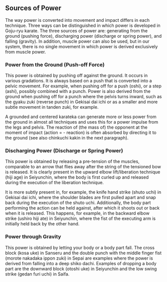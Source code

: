 ## Sources of Power

The way power is converted into movement and impact differs in each technique. Three ways can be distinguished in which power is developed in Goju-ryu karate. The three sources of power are: generating from the ground (pushing force), discharging power (discharge or spring power), and falling (gravity). In addition, muscle power can also be used, but in our system, there is no single movement in which power is derived exclusively from muscle power.

### Power from the Ground (Push-off Force)

This power is obtained by pushing off against the ground. It occurs in various gradations. It is always based on a push that is converted into a pelvic movement. For example, when pushing off for a push (oshi), or a step (ashi), possibly combined with a punch. Power is also derived from the ground when pushing off for a punch where the pelvis turns inward, such as the gyaku zuki (reverse punch) in Gekisai dai ichi or as a smaller and more subtle movement in tanden zuki, for example.

A grounded and centered karateka can generate more or less power from the ground in almost all techniques and uses this for a power impulse from the legs and pelvis. The reaction of (the mass of) the opponent at the moment of impact (action = - reaction) is often absorbed by directing it to the ground (see also chinkuchi kakin in the next paragraph).

### Discharging Power (Discharge or Spring Power)

This power is obtained by releasing a pre-tension of the muscles, comparable to an arrow that flies away after the string of the tensioned bow is released. It is clearly present in the upward elbow lift/liberation technique (hiji age) in Seiyunchin, where the body is first curled up and released during the execution of the liberation technique.

It is more subtly present in, for example, the knife hand strike (shuto uchi) in Gekisai dai ichi, where the shoulder blades are first pulled apart and snap back during the execution of the shuto uchi. Additionally, the body part performing the action can be held against, after which it shoots out or back when it is released. This happens, for example, in the backward elbow strike (ushiro hiji ate) in Seiyunchin, where the fist of the executing arm is initially held back by the other hand.

### Power through Gravity

This power is obtained by letting your body or a body part fall. The cross block (kosa uke) in Sanseru and the double punch with the middle finger fist (morote nakadaka ippon zuki) in Sepai are examples where the power is derived from falling into a deep shiko dachi. Examples of dropping a body part are the downward block (otoshi uke) in Seiyunchin and the low swing strike (gedan furi uchi) in Saifa. 